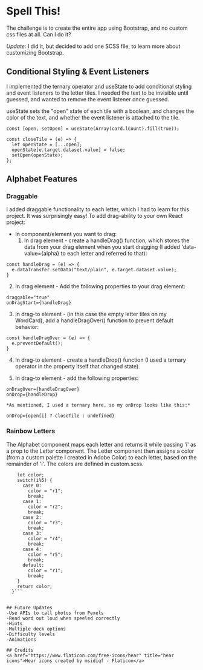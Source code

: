 # Spell This!

The challenge is to create the entire app using Bootstrap, and no custom css files at all. Can I do it?

*Update:* I did it, but decided to add one SCSS file, to learn more about customizing Bootstrap.

## Conditional Styling & Event Listeners

I implemented the ternary operator and useState to add conditional styling and 
event listeners to the letter tiles. I needed the text to be invisible 
until guessed, and wanted to remove the event listener once guessed.

useState sets the "open" state of each tile with a boolean, and
changes the color of the text, and whether the event listener is
attached to the tile.

``` 
const [open, setOpen] = useState(Array(card.lCount).fill(true));

const closeTile = (e) => {
  let openState = [...open];
  openState[e.target.dataset.value] = false;
  setOpen(openState);
};
```

## Alphabet Features

### Draggable

I added draggable functionality to each letter, which I had to learn for this project. It was surprisingly easy! To add drag-ability to your own React project:

- In component/element you want to drag:
  1. In drag element - create a handleDrag() function, which stores the data from your drag element when you start dragging (I added 'data-value={alpha} to each letter and referred to that):
``` 
const handleDrag = (e) => {
  e.dataTransfer.setData("text/plain", e.target.dataset.value);
}
```
  2. In drag element - Add the following properties to your drag element:
```
draggable="true"
onDragStart={handleDrag}
```
  3. In drag-to element - (in this case the empty letter tiles on my WordCard), add a handleDragOver() function to prevent default behavior:
``` 
const handleDragOver = (e) => {
  e.preventDefault();
}
```
  4. In drag-to element - create a handleDrop() function (I used a ternary operator in the property itself that changed state).

  5. In drag-to element - add the following properties:
```
onDragOver={handleDragOver}
onDrop={handleDrop}
```
    *As mentioned, I used a ternary here, so my onDrop looks like this:*
```
onDrop={open[i] ? closeTile : undefined}
```

### Rainbow Letters

The Alphabet component maps each letter and returns it while passing 'i' as a prop to the Letter component. The Letter component then assigns a color (from a custom palette I created in Adobe Color) to each letter, based on the remainder of 'i'. The colors are defined in custom.scss.

```const assignColor = () => {
    let color;
    switch(i%5) {
      case 0: 
        color = "r1";
        break;
      case 1: 
        color = "r2";
        break;
      case 2: 
        color = "r3";
        break;
      case 3: 
        color = "r4";
        break;
      case 4: 
        color = "r5";
        break;
      default:
        color = "r1";
        break;
    } 
    return color;
  }```


## Future Updates
-Use APIs to call photos from Pexels
-Read word out loud when speeled correctly
-Hints
-Multiple deck options
-Difficulty levels
-Animations

## Credits
<a href="https://www.flaticon.com/free-icons/hear" title="hear icons">Hear icons created by msidiqf - Flaticon</a>